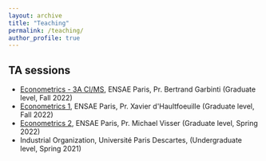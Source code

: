 ```yaml
---
layout: archive
title: "Teaching"
permalink: /teaching/
author_profile: true
---
```



## TA sessions

- [Econometrics - 3A CI/MS](https://www.ensae.fr/courses/156), ENSAE Paris, Pr. Bertrand Garbinti (Graduate level, Fall 2022)
- [Econometrics 1](https://www.ensae.fr/courses/145), ENSAE Paris, Pr. Xavier d'Haultfoeuille (Graduate level, Fall 2022)
- [Econometrics 2](https://www.ensae.fr/courses/150), ENSAE Paris, Pr. Michael Visser (Graduate level, Spring 2022)
- Industrial Organization, Université Paris Descartes, (Undergraduate level, Spring 2021)
